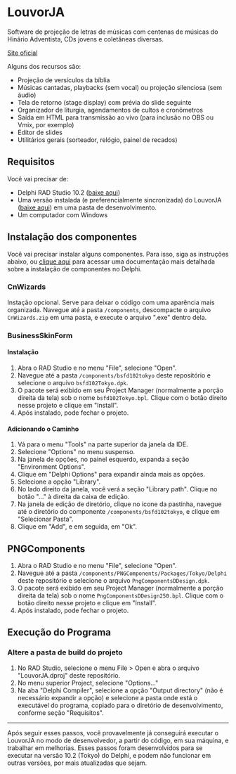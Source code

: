 # LouvorJA

Software de projeção de letras de músicas com centenas de músicas do Hinário Adventista, CDs jovens e coletâneas diversas.

[Site oficial](https://louvorja.com.br/)

Alguns dos recursos são:

- Projeção de versículos da bíblia
- Músicas cantadas, playbacks (sem vocal) ou projeção silenciosa (sem áudio)
- Tela de retorno (stage display) com prévia do slide seguinte
- Organizador de liturgia, agendamentos de cultos e cronômetros
- Saída em HTML para transmissão ao vivo (para inclusão no OBS ou Vmix, por exemplo)
- Editor de slides
- Utilitários gerais (sorteador, relógio, painel de recados)

## Requisitos

Você vai precisar de:

- Delphi RAD Studio 10.2 ([baixe aqui](https://altd.embarcadero.com/download/radstudio/10.2/delphicbuilder10_2.iso))
- Uma versão instalada (e preferencialmente sincronizada) do LouvorJA ([baixe aqui](https://louvorja.com.br/download/)) em uma pasta de desenvolvimento.
- Um computador com Windows

## Instalação dos componentes

Você vai precisar instalar alguns componentes. Para isso, siga as instruções abaixo, ou [clique aqui](https://delphidabbler.com/install-to-ide) para acessar uma documentação mais detalhada sobre a instalação de componentes no Delphi.

### CnWizards

Instação opcional. Serve para deixar o código com uma aparência mais organizada. Navegue até a pasta `/components`, descompacte o arquivo `CnWizards.zip` em uma pasta, e execute o arquivo ".exe" dentro dela.

### BusinessSkinForm

#### Instalação

1. Abra o RAD Studio e no menu "File", selecione "Open".
2. Navegue até a pasta `/components/bsfd102tokyo` deste repositório e selecione o arquivo `bsfd102Tokyo.dpk`.
3. O pacote será exibido em seu Project Manager (normalmente a porção direita da tela) sob o nome `bsfd102Tokyo.bpl`. Clique com o botão direito nesse projeto e clique em "Install".
4. Após instalado, pode fechar o projeto.

#### Adicionando o Caminho

1. Vá para o menu "Tools" na parte superior da janela da IDE.
2. Selecione "Options" no menu suspenso.
3. Na janela de opções, no painel esquerdo, expanda a seção "Environment Options".
4. Clique em "Delphi Options" para expandir ainda mais as opções.
5. Selecione a opção "Library".
6. No lado direito da janela, você verá a seção "Library path". Clique no botão "..." à direita da caixa de edição.
7. Na janela de edição de diretório, clique no ícone da pastinha, navegue até o diretório do componente `/components/bsfd102tokyo`, e clique em "Selecionar Pasta".
8. Clique em "Add", e em seguida, em "Ok".

## PNGComponents

1. Abra o RAD Studio e no menu "File", selecione "Open".
2. Navegue até a pasta `/components/PNGComponents/Packages/Tokyo/Delphi` deste repositório e selecione o arquivo `PngComponentsDDesign.dpk`.
3. O pacote será exibido em seu Project Manager (normalmente a porção direita da tela) sob o nome `PngComponentsDDesign250.bpl`. Clique com o botão direito nesse projeto e clique em "Install".
4. Após instalado, pode fechar o projeto.

## Execução do Programa

### Altere a pasta de build do projeto

1. No RAD Studio, selecione o menu File > Open e abra o arquivo "LouvorJA.dproj" deste repositório.
2. No menu superior Project, selecione "Options..."
3. Na aba "Delphi Compiler", selecione a opção "Output directory" (não é necessário expandir a opção) e selecione a pasta onde está o executável do programa, copiado para o diretório de desenvolvimento, conforme seção "Requisitos".

---

Após seguir esses passos, você provavelmente já conseguirá executar o LouvorJA no modo de desenvolvedor, a partir do código, em sua máquina, e trabalhar em melhorias. Esses passos foram desenvolvidos para se executar na versão 10.2 (Tokyo) do Delphi, e podem não funcionar em outras versões, por mais atualizadas que sejam.
